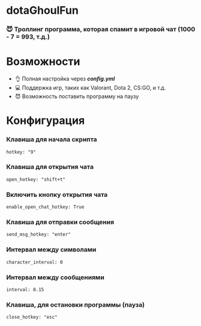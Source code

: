 # dotaGhoulFun

### 😈 Троллинг программа, которая спамит в игровой чат (1000 - 7 = 993, т.д.)

# Возможности

 - 👌 Полная настройка через ***config.yml***
 -  💻 Поддержка игр, таких как Valorant, Dota 2, CS:GO, и т.д.
 -  😈 Возможность поставить программу на паузу

# Конфигурация
 
### Клавиша для начала скрипта
    hotkey: "9"  
### Клавиша для открытия чата   
    open_hotkey: "shift+t"
### Включить кнопку открытия чата   
    enable_open_chat_hotkey: True  
### Клавиша для отправки сообщения   
    send_msg_hotkey: "enter"  
### Интервал между символами   
    character_interval: 0  
### Интервал между сообщениями   
    interval: 0.15      
### Клавиша, для остановки программы (пауза)
	close_hotkey: "esc"
